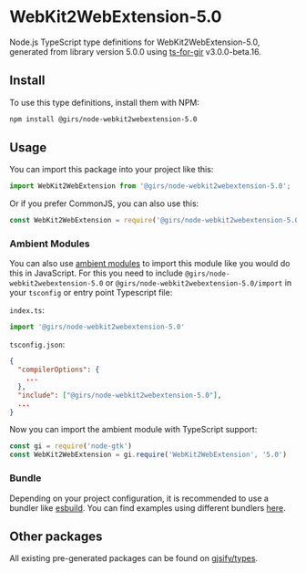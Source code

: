 
# WebKit2WebExtension-5.0

Node.js TypeScript type definitions for WebKit2WebExtension-5.0, generated from library version 5.0.0 using [ts-for-gir](https://github.com/gjsify/ts-for-gir) v3.0.0-beta.16.


## Install

To use this type definitions, install them with NPM:
```bash
npm install @girs/node-webkit2webextension-5.0
```

## Usage

You can import this package into your project like this:
```ts
import WebKit2WebExtension from '@girs/node-webkit2webextension-5.0';
```

Or if you prefer CommonJS, you can also use this:
```ts
const WebKit2WebExtension = require('@girs/node-webkit2webextension-5.0');
```

### Ambient Modules

You can also use [ambient modules](https://github.com/gjsify/ts-for-gir/tree/main/packages/cli#ambient-modules) to import this module like you would do this in JavaScript.
For this you need to include `@girs/node-webkit2webextension-5.0` or `@girs/node-webkit2webextension-5.0/import` in your `tsconfig` or entry point Typescript file:

`index.ts`:
```ts
import '@girs/node-webkit2webextension-5.0'
```

`tsconfig.json`:
```json
{
  "compilerOptions": {
    ...
  },
  "include": ["@girs/node-webkit2webextension-5.0"],
  ...
}
```

Now you can import the ambient module with TypeScript support: 

```ts
const gi = require('node-gtk')
const WebKit2WebExtension = gi.require('WebKit2WebExtension', '5.0')
```


### Bundle

Depending on your project configuration, it is recommended to use a bundler like [esbuild](https://esbuild.github.io/). You can find examples using different bundlers [here](https://github.com/gjsify/ts-for-gir/tree/main/examples).

## Other packages

All existing pre-generated packages can be found on [gjsify/types](https://github.com/gjsify/types).

